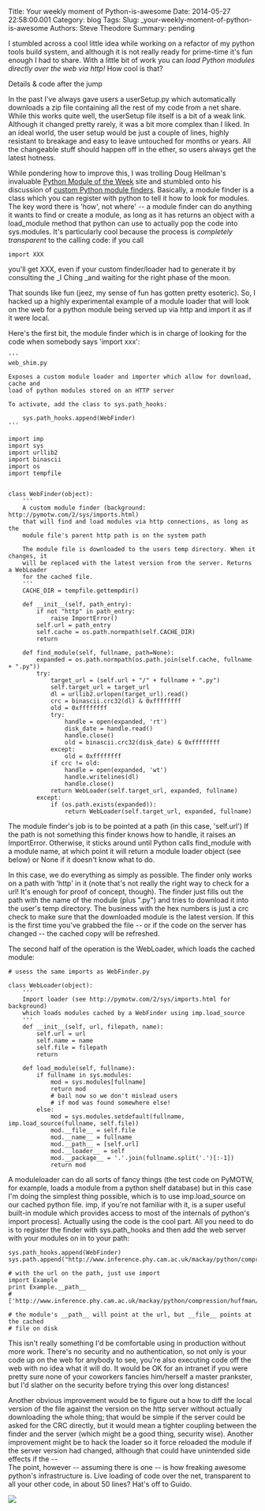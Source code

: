 Title: Your weekly moment of Python-is-awesome
Date: 2014-05-27 22:58:00.001
Category: blog
Tags: 
Slug: _your-weekly-moment-of-python-is-awesome
Authors: Steve Theodore
Summary: pending

I stumbled across a cool little idea while working on a refactor of my python tools build system, and although it is not really ready for prime-time it's fun enough I had to share.  With a little bit of work you can _load Python modules directly over the web via http!_  How cool is that?  
  
Details  &amp; code after the jump  
  
  
  
In the past I've always gave users a userSetup.py which automatically downloads a zip file containing all the rest of my code from a net share. While this works quite well, the userSetup file itself is a bit of a weak link. Although it changed pretty rarely, it was a bit more complex than I liked. In an ideal world, the user setup would be just a couple of lines, highly resistant to breakage and easy to leave untouched for months or years.  All the changeable stuff should happen off in the ether, so users always get the latest hotness.  
  
While pondering how to improve this, I was trolling Doug Hellman's invaluable [Python Module of the Week](http://pymotw.com/2/) site and stumbled onto his discussion of [custom Python module finders](http://pymotw.com/2/sys/imports.html). Basically, a module finder is a class which you can register with python to tell it how to look for modules. The key word there is 'how', not where' -- a module finder can do anything it wants to find or create a module, as long as it has returns an object with a load_module method that python can use to actually pop the code into sys.modules. It's particularly cool because the process is _completely transparent_ to the calling code: if you call  
  
`import XXX`  
  
you'll get XXX, even if your custom finder/loader had to generate it by consulting the _I Ching _and waiting for the right phase of the moon.  
  
That sounds like fun (jeez, my sense of fun has gotten pretty esoteric). So, I hacked up a highly experimental example of a module loader that will look on the web for a python module being served up via http and import it as if it were local.  
  
 Here's the first bit, the module finder which is in charge of looking for the code when somebody says 'import xxx':  
  

    
    
      
    '''  
    web_shim.py  
      
    Exposes a custom module loader and importer which allow for download, cache and  
    load of python modules stored on an HTTP server  
      
    To activate, add the class to sys.path_hooks:  
      
        sys.path_hooks.append(WebFinder)  
    '''  
      
    import imp  
    import sys  
    import urllib2  
    import binascii  
    import os  
    import tempfile  
      
      
    class WebFinder(object):  
        '''  
        A custom module finder (background: http://pymotw.com/2/sys/imports.html)  
        that will find and load modules via http connections, as long as the  
        module file's parent http path is on the system path  
      
        The module file is downloaded to the users temp directory. When it changes, it  
        will be replaced with the latest version from the server. Returns a WebLoader  
        for the cached file.  
        '''  
        CACHE_DIR = tempfile.gettempdir()  
      
        def __init__(self, path_entry):  
            if not "http" in path_entry:  
                raise ImportError()  
            self.url = path_entry  
            self.cache = os.path.normpath(self.CACHE_DIR)  
            return  
      
        def find_module(self, fullname, path=None):  
            expanded = os.path.normpath(os.path.join(self.cache, fullname + ".py"))  
            try:  
                target_url = (self.url + "/" + fullname + ".py")  
                self.target_url = target_url  
                dl = urllib2.urlopen(target_url).read()  
                crc = binascii.crc32(dl) & 0xffffffff  
                old = 0xffffffff  
                try:  
                    handle = open(expanded, 'rt')  
                    disk_date = handle.read()  
                    handle.close()  
                    old = binascii.crc32(disk_date) & 0xffffffff  
                except:  
                    old = 0xffffffff  
                if crc != old:  
                    handle = open(expanded, 'wt')  
                    handle.writelines(dl)  
                    handle.close()  
                return WebLoader(self.target_url, expanded, fullname)  
            except:  
                if (os.path.exists(expanded)):  
                    return WebLoader(self.target_url, expanded, fullname)  
      
    

  
 The module finder's job is to be pointed at a path (in this case, 'self.url') If the path is not something this finder knows how to handle, it raises an ImportError. Otherwise, it sticks around until Python calls find_module with a module name, at which point it will return a module loader object (see below) or None if it doesn't know what to do.  
  
In this case, we do everything as simply as possible. The finder only works on a path with 'http' in it (note that's not really the right way to check for a url! It's enough for proof of concept, though). The finder just fills out the path with the name of the module (plus ".py") and tries to download it into the user's temp directory. The business with the hex numbers is just a crc check to make sure that the downloaded module is the latest version. If this is the first time you've grabbed the file -- or if the code on the server has changed  \-- the cached copy will be refreshed.  
  
The second half of the operation is the WebLoader, which loads the cached module:  
  

    
    
      
    # usess the same imports as WebFinder.py  
      
    class WebLoader(object):  
        '''  
        Import loader (see http://pymotw.com/2/sys/imports.html for background)  
        which loads modules cached by a WebFinder using imp.load_source  
        '''  
        def __init__(self, url, filepath, name):  
            self.url = url  
            self.name = name  
            self.file = filepath  
            return  
      
        def load_module(self, fullname):  
            if fullname in sys.modules:  
                mod = sys.modules[fullname]  
                return mod  
                # bail now so we don't mislead users  
                # if mod was found somewhere else!  
            else:  
                mod = sys.modules.setdefault(fullname, imp.load_source(fullname, self.file))  
                mod.__file__ = self.file  
                mod.__name__ = fullname  
                mod.__path__ = [self.url]  
                mod.__loader__ = self  
                mod.__package__ = '.'.join(fullname.split('.')[:-1])  
                return mod  
    

  
A moduleloader can do all sorts of fancy things (the test code on PyMOTW, for example, loads a module from a python shelf database) but in this case I'm doing the simplest thing possible, which is to use imp.load_source on our cached python file. imp, if you're not familiar with it, is a super useful built-in module which provides access to most of the internals of python's import process). Actually using the code is the cool part. All you need to do is to register the finder with sys.path_hooks and then add the web server with your modules on in to your path:   
  

    
    
      
    sys.path_hooks.append(WebFinder)  
    sys.path.append("http://www.inference.phy.cam.ac.uk/mackay/python/compression/huffman")  
      
    # with the url on the path, just use import  
    import Example  
    print Example.__path__  
    #['http://www.inference.phy.cam.ac.uk/mackay/python/compression/huffman/Example.py']  
      
    # the module's __path__ will point at the url, but __file__ points at the cached  
    # file on disk  
    

  
This isn't really something I'd be comfortable using in production without more work.  There's no security and no authentication, so not only is your code up on the web for anybody to see, you're also executing code off the web with no idea what it will do. It would be OK for an intranet if you were pretty sure none of your coworkers fancies him/herself a master prankster, but I'd slather on the security before trying this over long distances!  
  
Another obvious improvement would be to figure out a how to diff the local version of the file against the version on the http server without actually downloading the whole thing; that would be simple if the server could be asked for the CRC directly, but it would mean a tighter coupling between the finder and the server (which might be a good thing, security wise).  Another improvement might be to hack the loader so it force reloaded the module if the server version had changed, although that could have unintended side effects if the --   
 The point, however -- assuming there is one --  is how freaking awesome python's infrastructure is. Live loading of code over the net, transparent to all your other code, in about 50 lines?  Hat's off to Guido.   


[![](http://www.wired.com/wp-content/uploads/blogs/wiredenterprise/wp-content/uploads/2012/06/beard-programmers-final-two.png)](http://www.wired.com/wp-content/uploads/blogs/wiredenterprise/wp-content/uploads/2012/06/beard-programmers-final-two.png)

